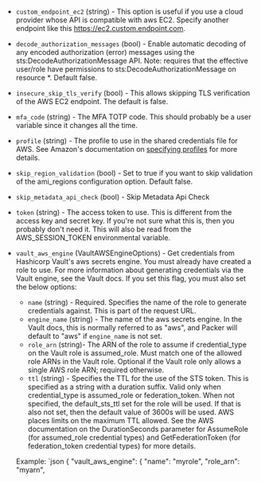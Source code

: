 <!-- Code generated from the comments of the AccessConfig struct in builder/amazon/common/access_config.go; DO NOT EDIT MANUALLY -->

-   `custom_endpoint_ec2` (string) - This option is useful if you use a cloud
provider whose API is compatible with aws EC2. Specify another endpoint
like this https://ec2.custom.endpoint.com.

-   `decode_authorization_messages` (bool) - Enable automatic decoding of
any encoded authorization (error) messages using the
sts:DecodeAuthorizationMessage API. Note: requires that the effective
user/role have permissions to sts:DecodeAuthorizationMessage on resource
*. Default false.

-   `insecure_skip_tls_verify` (bool) - This allows skipping TLS
verification of the AWS EC2 endpoint. The default is false.

-   `mfa_code` (string) - The MFA
TOTP
code. This should probably be a user variable since it changes all the
time.

-   `profile` (string) - The profile to use in the shared credentials file for
AWS. See Amazon's documentation on [specifying
profiles](https://docs.aws.amazon.com/sdk-for-go/v1/developer-guide/configuring-sdk.html#specifying-profiles)
for more details.

-   `skip_region_validation` (bool) - Set to true if you want to skip
validation of the ami_regions configuration option. Default false.

-   `skip_metadata_api_check` (bool) - Skip Metadata Api Check
-   `token` (string) - The access token to use. This is different from the
access key and secret key. If you're not sure what this is, then you
probably don't need it. This will also be read from the AWS_SESSION_TOKEN
environmental variable.

-   `vault_aws_engine` (VaultAWSEngineOptions) - Get credentials from Hashicorp Vault's aws
secrets engine. You must already have created a role to use. For more
information about generating credentials via the Vault engine, see the
Vault
docs.
If you set this flag, you must also set the below options:
    -   `name` (string) - Required. Specifies the name of the role to generate
        credentials against. This is part of the request URL.
    -   `engine_name` (string) - The name of the aws secrets engine. In the
        Vault docs, this is normally referred to as "aws", and Packer will
        default to "aws" if `engine_name` is not set.
    -   `role_arn` (string)- The ARN of the role to assume if credential\_type
        on the Vault role is assumed\_role. Must match one of the allowed role
        ARNs in the Vault role. Optional if the Vault role only allows a single
        AWS role ARN; required otherwise.
    -   `ttl` (string) - Specifies the TTL for the use of the STS token. This
        is specified as a string with a duration suffix. Valid only when
        credential\_type is assumed\_role or federation\_token. When not
        specified, the default\_sts\_ttl set for the role will be used. If that
        is also not set, then the default value of 3600s will be used. AWS
        places limits on the maximum TTL allowed. See the AWS documentation on
        the DurationSeconds parameter for AssumeRole (for assumed\_role
        credential types) and GetFederationToken (for federation\_token
        credential types) for more details.

    Example:
    `json   {   "vault_aws_engine": {       "name": "myrole",       "role_arn": "myarn",
